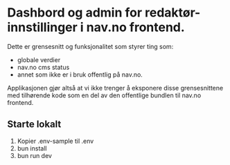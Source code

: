 # Dashbord og admin for redaktør-innstillinger i nav.no frontend.

Dette er grensesnitt og funksjonalitet som styrer ting som:

-   globale verdier
-   nav.no cms status
-   annet som ikke er i bruk offentlig på nav.no.

Applikasjonen gjør altså at vi ikke trenger å eksponere disse grensesnittene med tilhørende kode som en del av den offentlige bundlen til nav.no frontend.

## Starte lokalt

1. Kopier .env-sample til .env
2. bun install
3. bun run dev
